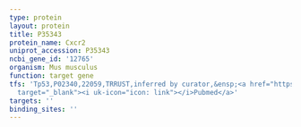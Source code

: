 ```yaml
---
type: protein
layout: protein
title: P35343
protein_name: Cxcr2
uniprot_accession: P35343
ncbi_gene_id: '12765'
organism: Mus musculus
function: target gene
tfs: 'Tp53,P02340,22059,TRRUST,inferred by curator,&ensp;<a href="https://www.ncbi.nlm.nih.gov/pubmed/?term=23869868%5Buid%5D"
  target="_blank"><i uk-icon="icon: link"></i>Pubmed</a>'
targets: ''
binding_sites: ''
---
```

